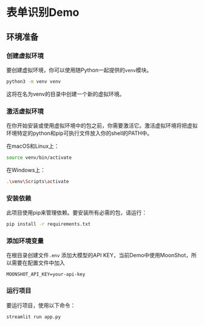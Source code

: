 # 表单识别Demo

## 环境准备

### 创建虚拟环境

要创建虚拟环境，你可以使用随Python一起提供的`venv`模块。

```sh
python3 -m venv venv
```
这将在名为venv的目录中创建一个新的虚拟环境。

### 激活虚拟环境
在你开始安装或使用虚拟环境中的包之前，你需要激活它。激活虚拟环境将把虚拟环境特定的python和pip可执行文件放入你的shell的PATH中。

在macOS和Linux上：
```sh
source venv/bin/activate
```
在Windows上：
```sh
.\venv\Scripts\activate
```
### 安装依赖
此项目使用pip来管理依赖。要安装所有必需的包，请运行：
```sh
pip install -r requirements.txt
```

### 添加环境变量
在根目录创建文件`.env`
添加大模型的API KEY，当前Demo中使用MoonShot，所以需要在配置文件中加入
```
MOONSHOT_API_KEY=your-api-key
```

### 运行项目
要运行项目，使用以下命令：
```sh
streamlit run app.py
```